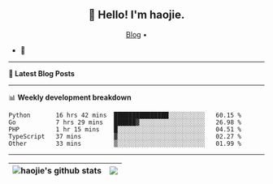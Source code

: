 <h2 align="center">👋 Hello! I'm haojie.</h2>
<p align="center">
  <a href="https://aoyouer.com">Blog</a> •
</p>


- 🔭 


-------

**📝 Latest Blog Posts**


-------

📊 **Weekly development breakdown**
<!--START_SECTION:waka-->

```text
Python       16 hrs 42 mins  ███████████████░░░░░░░░░░   60.15 %
Go           7 hrs 29 mins   ██████▓░░░░░░░░░░░░░░░░░░   26.98 %
PHP          1 hr 15 mins    █░░░░░░░░░░░░░░░░░░░░░░░░   04.51 %
TypeScript   37 mins         ▓░░░░░░░░░░░░░░░░░░░░░░░░   02.27 %
Other        33 mins         ▒░░░░░░░░░░░░░░░░░░░░░░░░   01.99 %
```

<!--END_SECTION:waka-->

-------



| <img align="center" src="https://github-readme-stats.vercel.app/api?username=haojie06&show_icons=true&theme=graywhite&show_icons=true&count_private=true&include_all_commits=true&hide_border=true" alt="haojie's github stats" /> | <img align="center" src="https://github-readme-stats.vercel.app/api/top-langs/?username=haojie06&layout=compact&theme=graywhite&hide_border=true&hide=css,html" /> |
| ------------- | ------------- |


